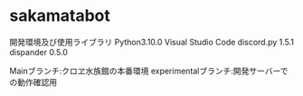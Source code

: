 # sakamatabot

開発環境及び使用ライブラリ
Python3.10.0
Visual Studio Code
discord.py 1.5.1
dispander 0.5.0

Mainブランチ:クロヱ水族館の本番環境
experimentalブランチ:開発サーバーでの動作確認用
